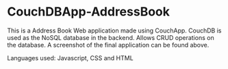 # CouchDBApp-AddressBook

This is a Address Book Web application made using CouchApp.
CouchDB is used as the NoSQL database in the backend. Allows CRUD operations on the database.
A screenshot of the final application can be found above.

Languages used: Javascript, CSS and HTML
